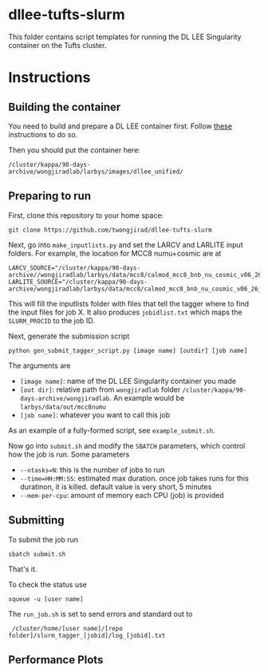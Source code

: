 # dllee-tufts-slurm

This folder contains script templates for running the DL LEE Singularity container on the Tufts cluster.

# Instructions

## Building the container

You need to build and prepare a DL LEE container first. Follow [these]() instructions to do so.

Then you should put the container here:

    /cluster/kappa/90-days-archive/wongjiradlab/larbys/images/dllee_unified/

## Preparing to run

First, clone this repository to your home space:

    git clone https://github.com/twongjirad/dllee-tufts-slurm


Next, go into `make_inputlists.py` and set the LARCV and LARLITE input folders. For example, the location for MCC8 numu+cosmic are at

    LARCV_SOURCE="/cluster/kappa/90-days-archive//wongjiradlab/larbys/data/mcc8/calmod_mcc8_bnb_nu_cosmic_v06_26_01_run01.09000_run01.09399_v01_p00_out"
    LARLITE_SOURCE="/cluster/kappa/90-days-archive/wongjiradlab/larbys/data/mcc8/calmod_mcc8_bnb_nu_cosmic_v06_26_01_run01.09000_run01.09399_v01_p00_out"

This will fill the inputlists folder with files that tell the tagger where to find the input files for job X. It also produces `jobidlist.txt` which maps the `SLURM_PROCID` to the job ID.

Next, generate the submission script

    python gen_submit_tagger_script.py [image name] [outdir] [job name]

The arguments are

* `[image name]`: name of the DL LEE Singularity container you made
* `[out dir]`: relative path from `wongjiradlab` folder `/cluster/kappa/90-days-archive/wongjiradlab`. An example would be `larbys/data/out/mcc8numu`
* `[job name]`: whatever you want to call this job

As an example of a fully-formed script, see `example_submit.sh`.

Now go into `submit.sh` and modify the `SBATCH` parameters, which control how the job is run. Some parameters

* `--ntasks=N`: this is the number of jobs to run
* `--time=HH:MM:SS`: estimated max duration. once job takes runs for this duratinon, it is killed. default value is very short, 5 minutes
* `--mem-per-cpu`: amount of memory each CPU (job) is provided

## Submitting

To submit the job run

    sbatch submit.sh

That's it.

To check the status use

    squeue -u [user name]


The `run_job.sh` is set to send errors and standard out to

     /cluster/home/[user name]/[repo folder]/slurm_tagger_[jobid]/log_[jobid].txt


## Performance Plots
